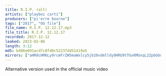 ```yaml
---
title: R.I.P. (alt)
artists: ["playboi carti"]
producers: ["pi'erre bourne"]
tags: ["2017", "OG file"]
file_name: R.I.P. 12.12.17.mp3
file_title: R.I.P. 12.12.17
recorded: 2017-12-12
leaked: 2023-02-06
length: 3:12
md5: b486e091acd7c8fd0c52237dd51419a5
mirrors: ["aHR0cHM6Ly9rcmFrZW5maWxlcy5jb20vdmlldy9HRU9tTGxRMUxqL2ZpbGUuaHRtbA==", "aHR0cHM6Ly9kYnJlZS5vcmcvdi8yZjJjZTM="]
---
```

Alternative version used in the official music video
